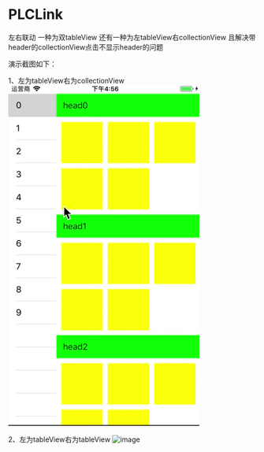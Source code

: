 # PLCLink
左右联动 一种为双tableView 还有一种为左tableView右collectionView 且解决带header的collectionView点击不显示header的问题

演示截图如下：

1、左为tableView右为collectionView
![image](https://github.com/peijuncheng/PLCLink/blob/master/PJCLink/tclink.gif)


2、左为tableView右为tableView
![image](https://github.com/peijuncheng/PJCLink/blob/master/PJCLink/ttlink.gif)
